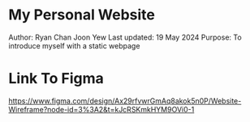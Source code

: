 # My Personal Website
Author: Ryan Chan Joon Yew
Last updated: 19 May 2024
Purpose: To introduce myself with a static webpage

# Link To Figma
https://www.figma.com/design/Ax29rfvwrGmAq8akok5n0P/Website-Wireframe?node-id=3%3A2&t=kJcRSKmkHYM9OVi0-1

